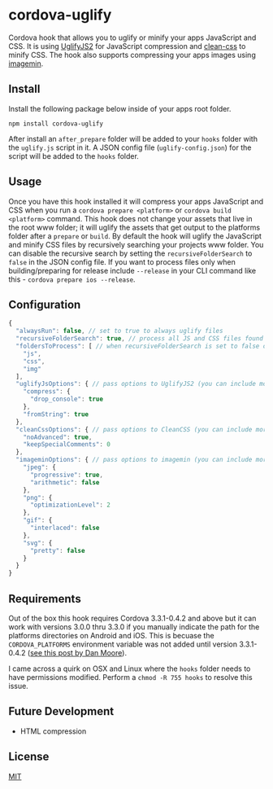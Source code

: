 # cordova-uglify

Cordova hook that allows you to uglify or minify your apps JavaScript and CSS.  It is using [UglifyJS2](https://github.com/mishoo/UglifyJS2) for JavaScript compression and [clean-css](https://github.com/GoalSmashers/clean-css) to minify CSS.  The hook also supports compressing your apps images using [imagemin](https://github.com/imagemin/imagemin).

## Install
Install the following package below inside of your apps root folder.
```
npm install cordova-uglify
```
After install an `after_prepare` folder will be added to your `hooks` folder with the `uglify.js` script in it.  A JSON config file (`uglify-config.json`) for the script will be added to the `hooks` folder.

## Usage
Once you have this hook installed it will compress your apps JavaScript and CSS when you run a `cordova prepare <platform>` or `cordova build <platform>` command.  This hook does not change your assets that live in the root www folder; it will uglify the assets that get output to the platforms folder after a `prepare` or `build`.  By default the hook will uglify the JavaScript and minify CSS files by recursively searching your projects www folder.  You can disable the recursive search by setting the `recursiveFolderSearch` to `false` in the JSON config file.  If you want to process files only when building/preparing for release include `--release` in your CLI command like this - `cordova prepare ios --release`.

## Configuration
```javascript
{
  "alwaysRun": false, // set to true to always uglify files
  "recursiveFolderSearch": true, // process all JS and CSS files found in www
  "foldersToProcess": [ // when recursiveFolderSearch is set to false only files in these directories will be processed
    "js",
    "css",
    "img"
  ],
  "uglifyJsOptions": { // pass options to UglifyJS2 (you can include more than these below)
    "compress": {
      "drop_console": true
    },
    "fromString": true
  },
  "cleanCssOptions": { // pass options to CleanCSS (you can include more than these below)
    "noAdvanced": true,
    "keepSpecialComments": 0
  },
  "imageminOptions": { // pass options to imagemin (you can include more than these below)
    "jpeg": {
      "progressive": true,
      "arithmetic": false
    },
    "png": {
      "optimizationLevel": 2
    },
    "gif": {
      "interlaced": false
    },
    "svg": {
      "pretty": false
    }
  }
}
```

## Requirements
Out of the box this hook requires Cordova 3.3.1-0.4.2 and above but it can work with versions 3.0.0 thru 3.3.0 if you manually indicate the path for the platforms directories on Android and iOS.  This is becuase the `CORDOVA_PLATFORMS` environment variable was not added until version 3.3.1-0.4.2 ([see this post by Dan Moore](http://www.mooreds.com/wordpress/archives/1425)).

I came across a quirk on OSX and Linux where the `hooks` folder needs to have permissions modified.  Perform a `chmod -R 755 hooks` to resolve this issue.

## Future Development
* HTML compression

## License
[MIT](https://github.com/rossmartin/cordova-uglify/blob/master/LICENSE)